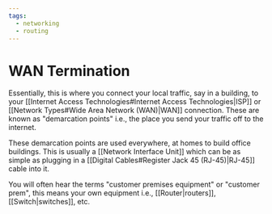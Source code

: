 ```yaml
---
tags:
  - networking
  - routing
---
```

# WAN Termination

Essentially, this is where you connect your local traffic, say in a building, to your [[Internet Access Technologies#Internet Access Technologies|ISP]] or [[Network Types#Wide Area Network (WAN)|WAN]] connection. These are known as "demarcation points" i.e., the place you send your traffic off to the internet.

These demarcation points are used everywhere, at homes to build office buildings. This is usually a [[Network Interface Unit]] which can be as simple as plugging in a [[Digital Cables#Register Jack 45 (RJ-45)|RJ-45]] cable into it.

You will often hear the terms "customer premises equipment" or "customer prem", this means your own equipment i.e., [[Router|routers]], [[Switch|switches]], etc.
